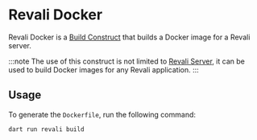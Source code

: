 # Revali Docker

Revali Docker is a [Build Construct][build-construct] that builds a Docker image for a Revali server.

:::note
The use of this construct is not limited to [Revali Server][revali-server], it can be used to build Docker images for any Revali application.
:::

## Usage

To generate the `Dockerfile`, run the following command:

```bash
dart run revali build
```

[build-construct]: ../../../constructs/overview.md#build-constructs
[revali-server]: ../index.md
